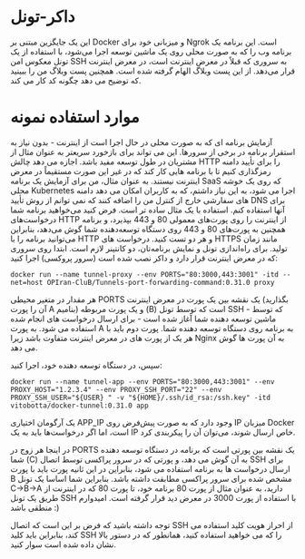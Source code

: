# داکر-تونل

این یک جایگزین مبتنی بر Docker و میزبانی خود برای Ngrok است. این برنامه یک برنامه وب را که به صورت محلی روی یک ماشین توسعه اجرا می‌شود، با استفاده از یک تونل معکوس امن SSH به سروری که قبلاً در معرض اینترنت است، در معرض اینترنت قرار می‌دهد. از این پست وبلاگ الهام گرفته شده است. همچنین پست وبلاگ من را ببینید که توضیح می دهد چگونه کد کار می کند.

# موارد استفاده نمونه

آزمایش برنامه ای که به صورت محلی در حال اجرا است از اینترنت - بدون نیاز به استقرار برنامه در برخی از سرورها. این می تواند برای بازخورد سریعتر به عنوان مثال از مشتریان در طول توسعه مفید باشد.
اجازه می دهد چالش HTTP را برای تأیید دامنه رمزگذاری کنیم تا با برنامه هایی کار کند که در غیر این صورت مستقیماً در معرض اینترنت نیستند. به عنوان مثال، من برای آزمایش یک برنامه SaaS که روی یک خوشه محلی Kubernetes اجرا می شود، به این نیاز داشتم، که به کاربران امکان می دهد دامنه های سفارشی خارج از کنترل من را اضافه کنند که نمی توانم از روش تأیید DNS برای آنها استفاده کنم.
استفاده
با یک مثال ساده تر است. فرض کنید می‌خواهید برنامه شما درخواست‌های HTTP از اینترنت را روی پورت‌های معمولی 80 و 443 بپذیرد، و برنامه همچنین به پورت‌های 80 و 443 روی دستگاه توسعه‌دهنده شما گوش می‌دهد، بنابراین می‌توانید برنامه را با HTTP و هر دو تست کنید. درخواست های HTTPS مانند زمان تولید. برای راه‌اندازی تونل و نمایش برنامه‌تان، دو کانتینر لازم است. ابتدا روی سروری که در معرض اینترنت قرار دارد و داکر نصب شده است (سرور پروکسی) اجرا کنید:
```
docker run --name tunnel-proxy --env PORTS="80:3000,443:3001" -itd --net=host OPIran-CluB/Tunnels-port-forwarding-command:0.31.0 proxy
```
هر مقدار در متغیر محیطی PORTS یک نقشه بین یک پورت در معرض اینترنت (بگذارید آن را پورت A بنامیم) و یک پورت مربوطه (B) است که توسط تونل SSH - که توسط ماشین توسعه دهنده شما آغاز شده است - برای ارسال درخواست های انجام شده استفاده می شود. به پورت A به برنامه روی دستگاه توسعه دهنده شما. پورت دوم باید با هر یک از پورت های در معرض اینترنت متفاوت باشد زیرا Nginx به آن پورت ها گوش می دهد.

سپس، در دستگاه توسعه دهنده خود، اجرا کنید:
```
docker run --name tunnel-app --env PORTS="80:3000,443:3001" --env PROXY_HOST="1.2.3.4" --env PROXY_SSH_PORT="22" --env PROXY_SSH_USER="${USER} " -v "${HOME}/.ssh/id_rsa:/ssh.key" -itd vitobotta/docker-tunnel:0.31.0 app
```
یک آرگومان اختیاری APP_IP وجود دارد که به صورت پیش‌فرض روی IP میزبان Docker است، اما اگر درخواست‌ها باید به یک IP خاص ارسال شوند، می‌توان آن را پیکربندی کرد.

در اینجا هر زوج در PORTS یک نقشه بین پورتی است که برنامه در دستگاه توسعه دهنده شما (C) به آن گوش می دهد، و پورتی که در سرور پراکسی توسط اتصال SSH برای ارسال درخواست ها به برنامه استفاده می شود، بنابراین در این ثانیه پورت باید با پورت B مشخص شده برای سرور پراکسی مطابقت داشته باشد. بنابراین شما اساسا یک تونل C->B->A دارید، به عنوان مثال از پورت 80 برنامه خود، تا پورت 80 که در اینترنت از طریق یک تونل SSH با استفاده از پورت 3000 در معرض دید قرار گرفته است. امیدوارم منطقی باشد :)

توجه داشته باشید که فرض بر این است که اتصال SSH از احراز هویت کلید استفاده می کند، بنابراین باید کلید SSH را که می خواهید استفاده کنید، همانطور که در دستور بالا نشان داده شده است سوار کنید.
